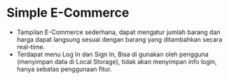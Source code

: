 # Simple E-Commerce 
- Tampilan E-Commerce sederhana, dapat mengatur jumlah barang dan harga dapat langsung sesuai dengan barang yang ditambahkan secara real-time.
- Terdapat menu Log In dan Sign In, Bisa di gunakan oleh pengguna (menyimpan data di Local Storage), tidak akan menyimpan info login, hanya sebatas penggunaan fitur.

